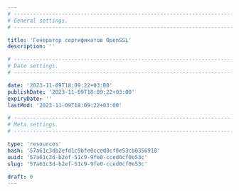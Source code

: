 ```yaml
---
# -------------------------------------------------------------------------------------------------------------------- #
# General settings.
# -------------------------------------------------------------------------------------------------------------------- #

title: 'Генератор сертификатов OpenSSL'
description: ''

# -------------------------------------------------------------------------------------------------------------------- #
# Date settings.
# -------------------------------------------------------------------------------------------------------------------- #

date: '2023-11-09T18:09:22+03:00'
publishDate: '2023-11-09T18:09:22+03:00'
expiryDate: ''
lastMod: '2023-11-09T18:09:22+03:00'

# -------------------------------------------------------------------------------------------------------------------- #
# Meta settings.
# -------------------------------------------------------------------------------------------------------------------- #

type: 'resources'
hash: '57a61c3db2efd1c9bfe0cced0cf0e53cb0356918'
uuid: '57a61c3d-b2ef-51c9-9fe0-cced0cf0e53c'
slug: '57a61c3d-b2ef-51c9-9fe0-cced0cf0e53c'

draft: 0
---
```




<!--more-->
